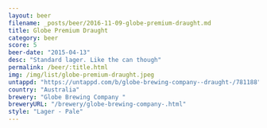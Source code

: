 ```yaml
---
layout: beer
filename: _posts/beer/2016-11-09-globe-premium-draught.md
title: Globe Premium Draught
category: beer
score: 5
beer-date: "2015-04-13"
desc: "Standard lager. Like the can though"
permalink: /beer/:title.html
img: /img/list/globe-premium-draught.jpeg
untappd: "https://untappd.com/b/globe-brewing-company--draught-/781188"
country: "Australia"
brewery: "Globe Brewing Company "
breweryURL: "/brewery/globe-brewing-company-.html"
style: "Lager - Pale"
---
```

